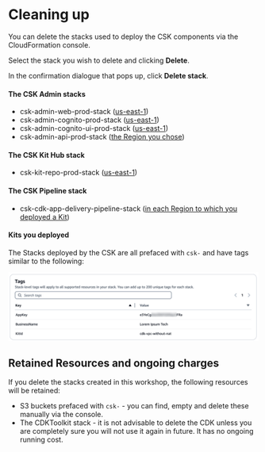 
# Cleaning up
 


You can delete the stacks used to deploy the CSK components via the CloudFormation console.

Select the stack you wish to delete and clicking **Delete**. 

In the confirmation dialogue that pops up, click **Delete stack**.

#### The CSK Admin stacks

* csk-admin-web-prod-stack ([us-east-1](https://us-east-1.console.aws.amazon.com/cloudformation/home?region=us-east-1))
* csk-admin-cognito-prod-stack ([us-east-1](https://us-east-1.console.aws.amazon.com/cloudformation/home?region=us-east-1))
* csk-admin-cognito-ui-prod-stack ([us-east-1](https://us-east-1.console.aws.amazon.com/cloudformation/home?region=us-east-1))
* csk-admin-api-prod-stack ([the Region you chose](https://console.aws.amazon.com/cloudformation/home))

#### The CSK Kit Hub stack

* csk-kit-repo-prod-stack ([us-east-1](https://us-east-1.console.aws.amazon.com/cloudformation/home?region=us-east-1))

#### The CSK Pipeline stack

* csk-cdk-app-delivery-pipeline-stack ([in each Region to which you deployed a Kit](https://console.aws.amazon.com/cloudformation/home))

#### Kits you deployed

The Stacks deployed by the CSK are all prefaced with `csk-` and have tags similar to the following:

![Cloud Starter Kit stack tags](../static/stack-tags.png "Cloud Starter Kit stack tags")

## Retained Resources and ongoing charges

If you delete the stacks created in this workshop, the following resources will be retained:

* S3 buckets prefaced with `csk-` - you can find, empty and delete these manually via the console.
* The CDKToolkit stack - it is not advisable to delete the CDK unless you are completely sure you will not use it again in future. It has no ongoing running cost.
